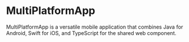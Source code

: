 # MultiPlatformApp
MultiPlatformApp is a versatile mobile application that combines Java for Android, Swift for iOS, and TypeScript for the shared web component.
